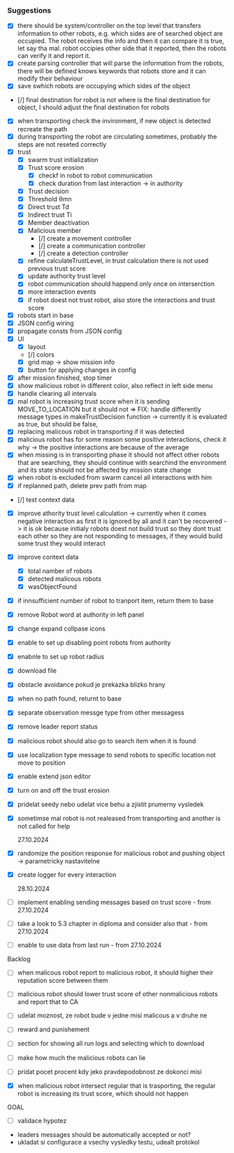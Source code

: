 ### Suggestions

- [x] there should be system/controller on the top level that transfers information to other robots, e.g. which sides are of searched object are occupied. The robot receives the info and then it can compare it is true, let say tha mal. robot occipies other side that it reported, then the robots can verify it and report it.
- [x] create parsing controller that will parse the information from the robots, there will be defined knows keywords that robots store and it can modify their behaviour
- [x] save swhich robots are occupying which sides of the object
- [/] final destination for robot is not where is the final destination for object, I should adjust the final destination for robots
- [x] when transporting check the invironment, if new object is detected recreate the path
- [x] during transporting the robot are circulating sometimes, probably the steps are not reseted correctly
- [x] trust
  - [x] swarm trust initialization
  - [x] Trust score erosion
    - [x] checkf in robot to robot communication
    - [x] check duration from last interaction -> in authority
  - [x] Trust decision
  - [x] Threshold θmn
  - [x] Direct trust Td
  - [x] Indirect trust Ti
  - [x] Member deactivation
  - [x] Malicious member
    - [/] create a movement controller
    - [/] create a communication controller
    - [/] create a detection controller
  - [x] refine calculateTrustLevel, in trust calculation there is not used previous trust score
  - [x] update authority trust level
  - [x] robot communication should happend only once on interserction
  - [x] more interaction events
  - [x] if robot doest not trust robot, also store the interactions and trust score
- [x] robots start in base
- [x] JSON config wiring
- [x] propagate consts from JSON config
- [x] UI
  - [x] layout
  - [/] colors
  - [x] grid map -> show mission info
  - [x] button for applying changes in config
- [x] after mission finished, stop timer
- [x] show malicious robot in different color, also reflect in left side menu
- [x] handle clearing all intervals
- [x] mal robot is increasing trust score when it is sending MOVE_TO_LOCATION but it should not => FIX: handle differently message types in makeTrustDecision function -> currently it is evaluated as true, but should be false,
- [x] replacing malicous robot in transporting if it was detected
- [x] malicious robot has for some reason some positive interactions, check it why -> the positive interactions are because of the average
- [x] when missing is in transporting phase it should not affect other robots that are searching, they should continue with searchind the environment and its state should not be affected by mission state change
- [x] when robot is excluded from swarm cancel all interactions with him
- [x] if replanned path, delete prev path from map
- [/] test context data
- [x] improve athority trust level calculation -> currently when it comes negative interaction as first it is ignored by all and it can't be recovered -> it is ok because initialy robots doest not build trust so they dont trust each other so they are not responding to messages, if they would build some trust they would interact
- [x] improve context data
  - [x] total namber of robots
  - [x] detected malicous robots
  - [x] wasObjectFound
- [x] if innsufficient number of robot to tranport item, return them to base
- [x] remove Robot word at authority in left panel
- [x] change expand collpase icons
- [x] enable to set up disabling point robots from authority
- [x] enabnle to set up robot radius
- [x] download file
- [x] obstacle avoidance pokud je prekazka blizko hrany
- [x] when no path found, returnt to base
- [x] separate observation messge type from other messagess
- [x] remove leader report status
- [x] malicious robot should also go to search item when it is found
- [x] use localization type message to send robots to specific location not move to position
- [x] enable extend json editor
- [x] turn on and off the trust erosion
- [x] pridelat seedy nebo udelat vice behu a zjistit prumerny vysledek
- [x] sometimse mal robot is not realeased from transporting and another is not called for help

  27.10.2024

- [x] randomize the position response for malicious robot and pushing object -> parametricky nastavitelne
- [x] create logger for every interaction

  28.10.2024

- [ ] implement enabling sending messages based on trust score - from 27.10.2024
- [ ] take a look to 5.3 chapter in diploma and consider also that - from 27.10.2024
- [ ] enable to use data from last run - from 27.10.2024

Backlog

- [ ] when malicous robot report to malicious robot, it should higher their reputation score between them
- [ ] malicious robot should lower trust score of other nonmalicious robots and report that to CA

- [ ] udelat moznost, ze robot bude v jedne misi malicous a v druhe ne
- [ ] reward and punishement
- [ ] section for showing all run logs and selecting which to download
- [ ] make how much the malicious robots can lie

- [ ] pridat pocet procent kdy jeko pravdepodobnost ze dokonci misi
- [x] when malicious robot intersect regular that is trasporting, the regular robot is increasing its trust score, which should not happen

GOAL

- [ ] validace hypotez

- leaders messages should be automatically accepted or not?
- ukladat si configurace a vsechy vysledky testu, udealt protokol
